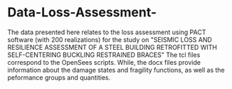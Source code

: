 # Data-Loss-Assessment-
The data presented here relates to the loss assessment using PACT software (with 200 realizations) for the study on "SEISMIC LOSS AND RESILIENCE ASSESSMENT OF A STEEL BUILDING RETROFITTED WITH SELF-CENTERING BUCKLING RESTRAINED BRACES" The tcl files correspond to the OpenSees scripts. While, the docx files provide information about the damage states and fragility functions, as well as the peformance groups and quantities.
